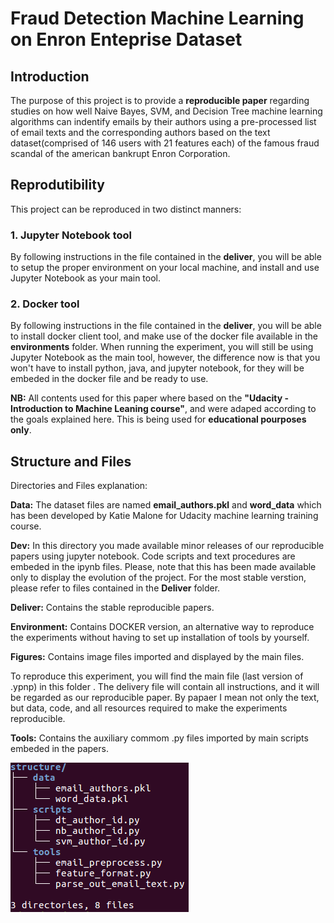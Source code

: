 
# Fraud Detection Machine Learning on Enron Enteprise Dataset

## Introduction

The purpose of this project is to provide a **reproducible paper** regarding studies on how well Naive Bayes, SVM, and Decision Tree machine learning algorithms can indentify emails by their authors using a pre-processed list of email texts and the corresponding authors based on the text dataset(comprised of 146 users with 21 features each) of the famous fraud scandal of the american bankrupt Enron Corporation.

## Reprodutibility
This project can be reproduced in two distinct manners:

### 1. Jupyter Notebook tool
By following instructions in the file contained in the **deliver**, you will be able to setup the proper environment on your local machine, and install and use Jupyter Notebook as your main tool.

### 2. Docker tool
By following instructions in the file contained in the **deliver**, you will be able to install docker client tool, and make use of the docker file available in the **environments** folder. When running the experiment, you will still be using Jupyter Notebook as the main tool, however, the difference now is that you won't have to install python, java, and jupyter notebook, for they will be embeded in the docker file and be ready to use.

**NB:** All contents used for this paper where based on the **"Udacity - Introduction to Machine Leaning course"**, and were adaped according to the goals explained here. This is being used for **educational pourposes only**.


## Structure and Files

Directories and Files explanation:

**Data:** The dataset files are named **email_authors.pkl** and **word_data** which has been developed by Katie Malone for Udacity machine learning training course.

**Dev:** In this directory you made available minor releases of our reproducible papers using jupyter notebook. Code scripts and text procedures are embeded in the ipynb files. Please, note that this has been made available only to display the evolution of the project. For the most stable verstion, please refer to files contained in the **Deliver** folder.

**Deliver:** Contains the stable reproducible papers.

**Environment:** Contains DOCKER version, an alternative way to reproduce the experiments without having to set up installation of tools by yourself. 

**Figures:** Contains image files imported and displayed by the main files.

To reproduce this experiment, you will find the main file (last version of .ypnp) in this folder . The delivery file will contain all instructions, and it will be regarded as our reproducible paper. By papaer I mean not only the text, but data, code, and all resources required to make the experiments reproducible. 

**Tools:** Contains the auxiliary commom .py files imported by main scripts embeded in the papers.

<img src="structure.png" />




